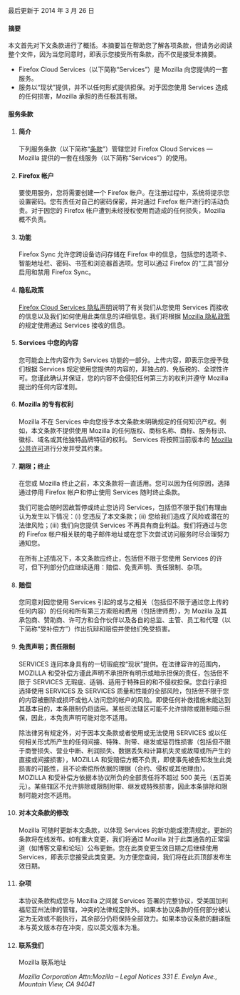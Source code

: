 最后更新于 2014 年 3 月 26 日

#### 摘要

本文首先对下文条款进行了概括。本摘要旨在帮助您了解各项条款，但请务必阅读整个文件，因为当您同意时，即表示您接受所有条款，而不仅是接受本摘要。

- Firefox Cloud Services（以下简称“Services”）是 Mozilla 向您提供的一套服务。 
- 服务以“现状”提供，并不以任何形式提供担保。对于因您使用 Services 造成的任何损害，Mozilla 承担的责任极其有限。

#### 服务条款

1. #### 简介

    下列服务条款（以下简称“<u>条款</u>”）管辖您对 Firefox Cloud Services — Mozilla 提供的一套在线服务（以下简称“Services”）的使用。

2. #### Firefox 帐户

    要使用服务，您将需要创建一个 Firefox 帐户。在注册过程中，系统将提示您设置密码。您有责任对自己的密码保密，并对通过 Firefox 帐户进行的活动负责。对于因您的 Firefox 帐户遭到未经授权使用而造成的任何损失，Mozilla 概不负责。

3. #### 功能

    Firefox Sync 允许您跨设备访问存储在 Firefox 中的信息，包括您的选项卡、智能地址栏、密码、书签和浏览器首选项。您可以通过 Firefox 的“工具”部分启用和禁用 Firefox Sync。

4. #### 隐私政策

    <a href="https://accounts-latest.dev.lcip.org/legal/privacy">Firefox Cloud Services 隐私声明</a>说明了有关我们从您使用 Services 而接收的信息以及我们如何使用此类信息的详细信息。我们将根据 <a href="http://www.mozilla.org/privacy/" target="_blank">Mozilla 隐私政策</a>的规定使用通过 Services 接收的信息。

5. ####  Services 中您的内容

    您可能会上传内容作为 Services 功能的一部分。上传内容，即表示您授予我们根据 Services 规定使用您提供的内容的，非独占的、免版税的、全球性许可。您谨此确认并保证，您的内容不会侵犯任何第三方的权利并遵守 Mozilla 提出的任何内容准则。

6. #### Mozilla 的专有权利

    Mozilla 不在 Services 中向您授予本文条款未明确规定的任何知识产权。例如，本文条款不提供使用 Mozilla 的任何版权、商标名称、商标、服务标识、徽标、域名或其他独特品牌特征的权利。 Services 将按照当前版本的 <a href="http://www.mozilla.org/MPL/" target="_blank">Mozilla 公共许可</a>进行分发并受其约束。

7. #### 期限；终止

    在您或 Mozilla 终止之前，本文条款将一直适用。您可以因为任何原因，选择通过停用 Firefox 帐户和停止使用 Services 随时终止条款。

    我们可能会随时因故暂停或终止您访问 Services，包括但不限于我们有理由认为发生以下情况：(i) 您违反了本文条款；(ii) 您给我们造成了风险或潜在的法律风险；(iii) 我们向您提供 Services 不再具有商业利益。我们将通过与您的 Firefox 帐户相关联的电子邮件地址或在您下次尝试访问服务时尽合理努力通知您。

    在所有上述情况下，本文条款应终止，包括但不限于您使用 Services 的许可，但下列部分仍应继续适用：赔偿、免责声明、责任限制、杂项。

8. #### 赔偿

    您同意对因您使用 Services 引起的或与之相关（包括但不限于通过您上传的任何内容）的任何和所有第三方索赔和费用（包括律师费），为 Mozilla 及其承包商、赞助商、许可方和合作伙伴以及各自的总监、主管、员工和代理（以下简称“受补偿方”）作出抗辩和赔偿并使他们免受损害。

9. #### 免责声明；责任限制

     SERVICES 连同本身具有的一切瑕疵按“现状”提供。在法律容许的范围内，MOZILLA 和受补偿方谨此声明不承担所有明示或暗示担保的责任，包括但不限于 SERVICES 无瑕疵、适销、适用于特殊目的和不侵权担保。您自行承担选择使用 SERVICES 及 SERVICES 质量和性能的全部风险，包括但不限于您的内容被删除或损坏或他人访问您的帐户的风险。即使任何补救措施未能达到其基本目的，本条限制仍将适用。某些司法辖区可能不允许排除或限制暗示担保，因此，本免责声明可能对您不适用。

    除法律另有规定外，对于因本文条款或者使用或无法使用 SERVICES 或以任何相关形式所产生的任何间接、特殊、附带、继发或惩罚性损害（包括但不限于商誉损失、营业中断、利润损失、数据丢失和计算机失灵或故障或所产生的直接或间接损害），MOZILLA 和受赔偿方概不负责，即使事先被告知发生此类损害的可能性，且不论索偿所依据的理据（合约、侵权或其他理由）。MOZILLA 和受补偿方依据本协议所负的全部责任将不超过 500 美元（五百美元）。某些辖区不允许排除或限制附带、继发或特殊损害，因此本条排除和限制可能对您不适用。

10. #### 对本文条款的修改

    Mozilla 可随时更新本文条款，以体现 Services 的新功能或澄清规定。更新的条款将在线发布。如有重大变更，我们将通过 Mozilla 对于此类通告的正常渠道（如博客文章和论坛）公布更新。您在此类变更生效日期之后继续使用 Services，即表示您接受此类变更。为方便您查阅，我们将在此页顶部发布生效日期。

11. #### 杂项

    本协议条款构成您与 Mozilla 之间就 Services 签署的完整协议，受美国加利福尼亚州法律的管辖，冲突的法律规定除外。如果本协议条款的任何部分被认定为无效或不能执行，其余部分仍将保持全部效力。如果本协议条款的翻译版本与英文版本存在冲突，应以英文版本为准。

12. #### 联系我们

    Mozilla 联系地址

    <address>
      Mozilla Corporation 
      Attn:Mozilla – Legal Notices 
      331 E. Evelyn Ave., 
      Mountain View, CA 94041 
    </address>

